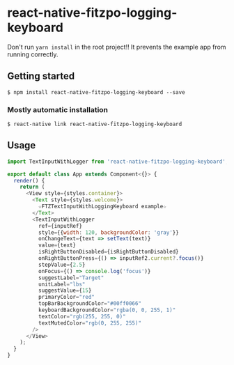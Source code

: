 # react-native-fitzpo-logging-keyboard

Don't run `yarn install` in the root project!! It prevents the example app from
running correctly.

## Getting started

`$ npm install react-native-fitzpo-logging-keyboard --save`

### Mostly automatic installation

`$ react-native link react-native-fitzpo-logging-keyboard`

## Usage
```javascript
import TextInputWithLogger from 'react-native-fitzpo-logging-keyboard';

export default class App extends Component<{}> {
  render() {
    return (
      <View style={styles.container}>
        <Text style={styles.welcome}>
          ☆FTZTextInputWithLoggingKeyboard example☆
        </Text>
        <TextInputWithLogger
          ref={inputRef}
          style={{width: 120, backgroundColor: 'gray'}}
          onChangeText={text => setText(text)}
          value={text}
          isRightButtonDisabled={isRightButtonDisabled}
          onRightButtonPress={() => inputRef2.current?.focus()}
          stepValue={2.5}
          onFocus={() => console.log('focus')}
          suggestLabel="Target"
          unitLabel="lbs"
          suggestValue={15}
          primaryColor="red"
          topBarBackgroundColor="#00ff0066"
          keyboardBackgroundColor="rgba(0, 0, 255, 1)"
          textColor="rgb(255, 255, 0)"
          textMutedColor="rgb(0, 255, 255)"
        />
      </View>
    );
  }
}
```

